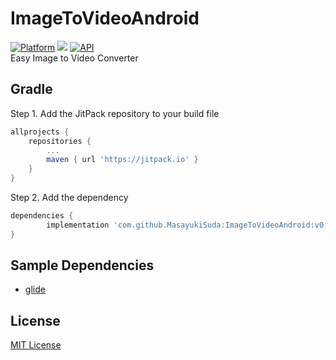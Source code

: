 # ImageToVideoAndroid
[![Platform](https://img.shields.io/badge/platform-android-green.svg)](http://developer.android.com/index.html)
<img src="https://img.shields.io/badge/license-MIT-green.svg?style=flat">
[![API](https://img.shields.io/badge/API-21%2B-brightgreen.svg?style=flat)](https://android-arsenal.com/api?level=21)
<br>
Easy Image to Video Converter

## Gradle
Step 1. Add the JitPack repository to your build file
```groovy
allprojects {
	repositories {
		...
		maven { url 'https://jitpack.io' }
	}
}
```
Step 2. Add the dependency
```groovy
dependencies {
        implementation 'com.github.MasayukiSuda:ImageToVideoAndroid:v0.0.4'
}
```


## Sample Dependencies
* [glide](https://github.com/bumptech/glide)

## License

[MIT License](https://github.com/MasayukiSuda/ImageToVideoAndroid/blob/master/LICENSE)
